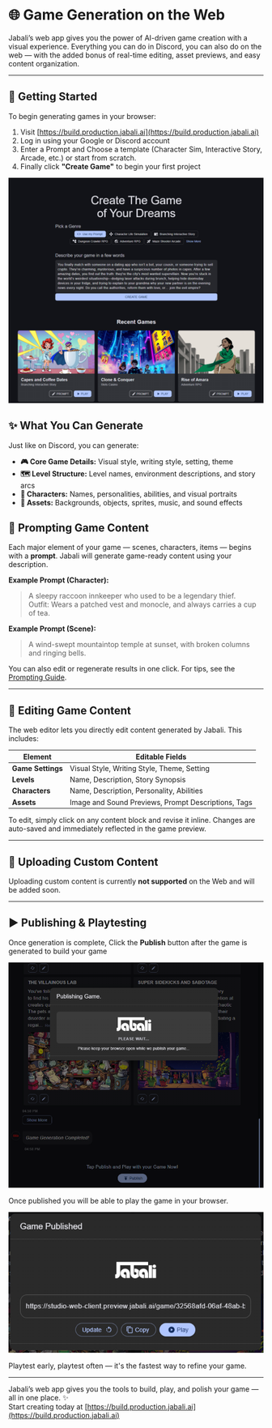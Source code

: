 # 🌐 Game Generation on the Web

Jabali’s web app gives you the power of AI-driven game creation with a visual experience. Everything you can do in Discord, you can also do on the web — with the added bonus of real-time editing, asset previews, and easy content organization.

---
## 🚀 Getting Started
To begin generating games in your browser:

1. Visit [https://build.production.jabali.ai](https://build.production.jabali.ai)  
2. Log in using your Google or Discord account  
3. Enter a Prompt and Choose a template (Character Sim, Interactive Story, Arcade, etc.) or start from scratch.
4. Finally click **"Create Game"** to begin your first project

![Jabali Web](images/jabali-web.png)

## ✨ What You Can Generate
Just like on Discord, you can generate:

- **🎮 Core Game Details:** Visual style, writing style, setting, theme  
- **🗺️ Level Structure:** Level names, environment descriptions, and story arcs  
- **🧍 Characters:** Names, personalities, abilities, and visual portraits  
- **🎨 Assets:** Backgrounds, objects, sprites, music, and sound effects

## 🧠 Prompting Game Content

Each major element of your game — scenes, characters, items — begins with a **prompt**. Jabali will generate game-ready content using your description.

**Example Prompt (Character):**

> A sleepy raccoon innkeeper who used to be a legendary thief.  
> Outfit: Wears a patched vest and monocle, and always carries a cup of tea.

**Example Prompt (Scene):**

> A wind-swept mountaintop temple at sunset, with broken columns and ringing bells.

You can also edit or regenerate results in one click. For tips, see the [Prompting Guide](asset-prompt-tips.md).

---

## 🧰 Editing Game Content

The web editor lets you directly edit content generated by Jabali. This includes:

| Element            | Editable Fields                                                    |
|--------------------|---------------------------------------------------------------------|
| **Game Settings**   | Visual Style, Writing Style, Theme, Setting                        |
| **Levels**          | Name, Description, Story Synopsis                                  |
| **Characters**      | Name, Description, Personality, Abilities                          |
| **Assets**          | Image and Sound Previews, Prompt Descriptions, Tags                |

To edit, simply click on any content block and revise it inline. Changes are auto-saved and immediately reflected in the game preview.

---

## 📁 Uploading Custom Content

Uploading custom content is currently **not supported** on the Web and will be added soon.

---

## ▶️ Publishing & Playtesting

Once generation is complete, Click the **Publish** button after the game is generated to build your game 

![alt text](images/web-publish.png)

Once published you will be able to play the game in your browser.

![alt text](images/web-play.png)


Playtest early, playtest often — it's the fastest way to refine your game.

---
Jabali’s web app gives you the tools to build, play, and polish your game — all in one place. ✨  
Start creating today at [https://build.production.jabali.ai](https://build.production.jabali.ai)